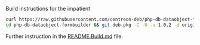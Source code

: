Build instructions for the impatient


```bash
curl https://raw.githubusercontent.com/centreon-deb/php-db-dataobject-formbuilder/debian/bootstrap | sh
cd php-db-dataobject-formbuilder && git deb-pkg -C -U -u 1.0.2 -d origin/debian build
```

Further instruction in the [README.Build.md](README.Build.md) file.
